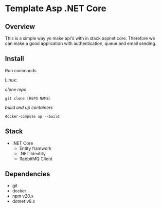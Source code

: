 # Template Asp .NET Core

## Overview

This is a simple way yo make api's with in stack aspnet core.
Therefore we can make a good application with authentication, queue and email sending.

## Install

Run commands 

Linux:

*clone repo*

    git clone [REPO NAME]

*build and up containers*

    docker-compose up --build

## Stack

<ul> 
    <li>
        .NET Core
        <ul>
            <li>
                Entity framwork
            </li>
            <li>
                .NET Identity
            </li>
            <li>
                RabbitMQ Client
            </li>
        </ul>
    </li>
</ul>

## Dependencies

<ul>
    <li>
        git
    </li>
    <li>
        docker
    </li>
    <li>
        npm v20.x
    </li>
    <li>
        dotnet v8.x
    </li>
</ul>
